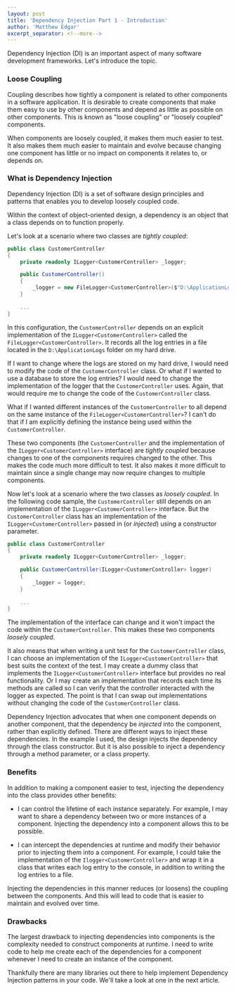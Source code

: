 ```yaml
---
layout: post
title: 'Dependency Injection Part 1 - Introduction'
author: 'Matthew Edgar'
excerpt_separator: <!--more-->
---
```


Dependency Injection (DI) is an important aspect of many software development frameworks. Let's introduce the topic.

<!--more-->

### Loose Coupling

Coupling describes how tightly a component is related to other components in a software application. It is desirable to create components that make them easy to use by other components and depend as little as possible on other components. This is known as "loose coupling" or "loosely coupled" components.

When components are loosely coupled, it makes them much easier to test. It also makes them much easier to maintain and evolve because changing one component has little or no impact on components it relates to, or depends on.

### What is Dependency Injection

Dependency Injection (DI) is a set of software design principles and patterns that enables you to develop loosely coupled code. 

Within the context of object-oriented design, a dependency is an object that a class depends on to function properly.

Let's look at a scenario where two classes are _tightly coupled_:

```csharp
public class CustomerController
{
    private readonly ILogger<CustomerController> _logger;

    public CustomerController()
    {
        _logger = new FileLogger<CustomerController>($"D:\ApplicationLogs");
    }
    
    ...
}
```

In this configuration, the `CustomerController` depends on an explicit implementation of the `ILogger<CustomerController>` called the `FileLogger<CustomerController>`. It records all the log entries in a file located in the `D:\ApplicationLogs` folder on my hard drive.

If I want to change where the logs are stored on my hard drive, I would need to modify the code of the `CustomerController` class. Or what if I wanted to use a database to store the log entries? I would need to change the implementation of the logger that the `CustomerController` uses. Again, that would require me to change the code of the `CustomerController` class.

What if I wanted different instances of the `CustomerController` to all depend on the same instance of the `FileLogger<CustomerController>`? I can't do that if I am explicitly defining the instance being used within the `CustomerController`.

These two components (the `CustomerController` and the implementation of the `ILogger<CustomerController>` interface) are _tightly coupled_ because changes to one of the components requires changed to the other. This makes the code much more difficult to test. It also makes it more difficult to maintain since a single change may now require changes to multiple components.

Now let's look at a scenario where the two classes as _loosely coupled_. In the following code sample, the `CustomerController` still depends on an implementation of the `ILogger<CustomerController>` interface. But the `CustomerController` class has an implementation of the `ILogger<CustomerController>` passed in (or _injected_) using a constructor parameter.

```csharp
public class CustomerController
{
    private readonly ILogger<CustomerController> _logger;

    public CustomerController(ILogger<CustomerController> logger)
    {
        _logger = logger;
    }
    
    ...
}
```

The implementation of the interface can change and it won't impact the code within the `CustomerController`. This makes these two components _loosely coupled_. 

It also means that when writing a unit test for the `CustomerController` class, I can choose an implementation of the `ILogger<CustomerController>` that best suits the context of the test. I may create a dummy class that implements the `ILogger<CustomerController>` interface but provides no real functionality. Or I may create an implementation that records each time its methods are called so I can verify that the controller interacted with the logger as expected. The point is that I can swap out implementations without changing the code of the `CustomerController` class.

Dependency Injection advocates that when one component depends on another component, that the dependency be _injected_ into the component, rather than explicitly defined. There are different ways to inject these dependencies. In the example I used, the design injects the dependency through the class constructor. But it is also possible to inject a dependency through a method parameter, or a class property. 

### Benefits

In addition to making a component easier to test, injecting the dependency into the class provides other benefits:

- I can control the lifetime of each instance separately. For example, I may want to share a dependency between two or more instances of a component. Injecting the dependency into a component allows this to be possible.

- I can intercept the dependencies at runtime and modify their behavior prior to injecting them into a component. For example, I could take the implementation of the `Ilogger<CustomerController>` and wrap it in a class that writes each log entry to the console, in addition to writing the log entries to a file.

Injecting the dependencies in this manner reduces (or loosens) the coupling between the components. And this will lead to code that is easier to maintain and evolved over time.

### Drawbacks

The largest drawback to injecting dependencies into components is the complexity needed to construct components at runtime. I need to write code to help me create each of the dependencies for a component whenever I need to create an instance of the component. 

Thankfully there are many libraries out there to help implement Dependency Injection patterns in your code. We'll take a look at one in the next article.

